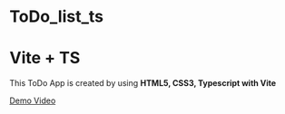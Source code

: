 # ToDo_list_ts
# Vite + TS
<p>This ToDo App is created by using <b>HTML5, CSS3, Typescript with Vite</b></p>

<a href="https://drive.google.com/file/d/16M5xG2Gxvd0XNNrQAffG5cZIQYX0P9P1/preview">Demo Video</a>
